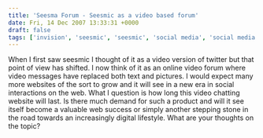 ```yaml
---
title: 'Seesma Forum - Seesmic as a video based forum'
date: Fri, 14 Dec 2007 13:33:31 +0000
draft: false
tags: ['invision', 'seesmic', 'seesmic', 'social media', 'social media']
---
```


When I first saw seesmic I thought of it as a video version of twitter but that point of view has shifted. I now think of it as an online video forum where video messages have replaced both text and pictures. I would expect many more websites of the sort to grow and it will see in a new era in social interactions on the web. What I question is how long this video chatting website will last. Is there much demand for such a product and will it see itself become a valuable web success or simply another stepping stone in the road towards an increasingly digital lifestyle. What are your thoughts on the topic?